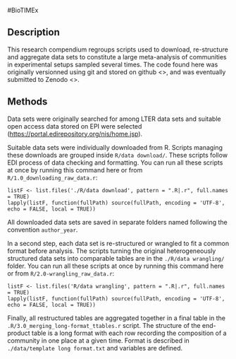 \#BioTIMEx

Description
-----------

This research compendium regroups scripts used to download, re-structure
and aggregate data sets to constitute a large meta-analysis of
communities in experimental setups sampled several times. The code found
here was originally versionned using git and stored on github &lt;&gt;,
and was eventually submitted to Zenodo &lt;&gt;.

Methods
-------

Data sets were originally searched for among LTER data sets and suitable
open access data stored on EPI were selected
(<a href="https://portal.edirepository.org/nis/home.jsp" class="uri">https://portal.edirepository.org/nis/home.jsp</a>).

Suitable data sets were individually downloaded from R. Scripts managing
these downloads are grouped inside `R/data download/`. These scripts
follow EDI process of data checking and formatting. You can run all
these scripts at once by running this command here or from
`R/1.0_downloading_raw_data.r`:

    listF <- list.files('./R/data download', pattern = ".R|.r", full.names = TRUE)
    lapply(listF, function(fullPath) source(fullPath, encoding = 'UTF-8', echo = FALSE, local = TRUE))

All downloaded data sets are saved in separate folders named following
the convention `author_year`.

In a second step, each data set is re-structured or wrangled to fit a
common format before analysis. The scripts turning the original
heterogeneously structured data sets into comparable tables are in the
`./R/data wrangling/` folder. You can run all these scripts at once by
running this command here or from `R/2.0-wrangling_raw_data.r`:

    listF <- list.files('R/data wrangling', pattern = ".R|.r", full.names = TRUE)
    lapply(listF, function(fullPath) source(fullPath, encoding = 'UTF-8', echo = FALSE, local = TRUE))

Finally, all restructured tables are aggregated together in a final
table in the `.R/3.0_merging_long-format_ttables.r` script. The
structure of the end-product table is a long format with each row
recording the composition of a community in one place at a given time.
Format is described in `./data/template long format.txt` and variables
are defined.
